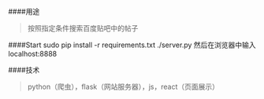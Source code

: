 ####用途
>按照指定条件搜索百度贴吧中的帖子

####Start
sudo pip install -r requirements.txt
./server.py
然后在浏览器中输入localhost:8888

####技术
>python（爬虫），flask（网站服务器），js，react（页面展示）
